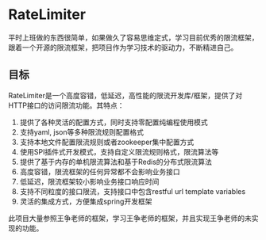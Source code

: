 # RateLimiter
平时上班做的东西很简单，如果做久了容易思维定式，学习目前优秀的限流框架，跟着一个开源的限流框架，把项目作为学习技术的驱动力，不断精进自己。


## 目标
RateLimiter是一个高度容错，低延迟，高性能的限流开发库/框架，提供了对HTTP接口的访问限流功能。其特点：

1. 提供了各种灵活的配置方式，同时支持零配置纯编程使用模式
2. 支持yaml, json等多种限流规则配置格式
3. 支持本地文件配置限流规则或者zookeeper集中配置方式
4. 使用SPI插件式开发模式，支持自定义限流规则格式，限流算法等
5. 提供了基于内存的单机限流算法和基于Redis的分布式限流算法
6. 高度容错，限流框架的任何异常都不会影响业务接口
7. 低延迟，限流框架较小影响业务接口响应时间
8. 支持不同粒度的接口限流，支持接口中包含restful url template variables
9. 灵活的集成方式，方便集成spring开发框架

此项目大量参照王争老师的框架，学习王争老师的框架，并且实现王争老师的未实现的功能。
